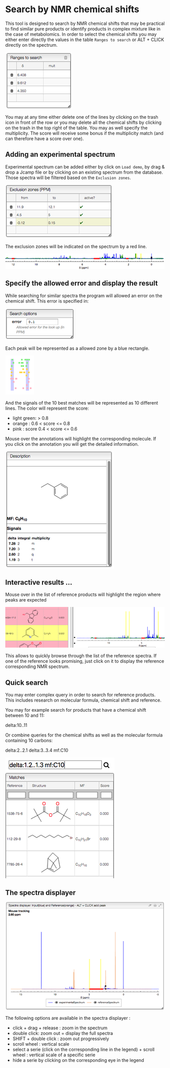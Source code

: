 # Search by NMR chemical shifts

This tool is designed to search by NMR chemical shifts that may be practical to find similar pure products or identify products in complex mixture like in the case of metabolomics. In order to select the chemical shifts you may either enter directly the values in the table `Ranges to search` or ALT + CLICK directly on the spectrum.

<img src="image9.png">

You may at any time either delete one of the lines by clicking on the trash icon in front of the row or you may delete all the chemical shifts by clicking on the trash in the top right of the table. You may as well specify the multiplicity. The score will receive some bonus if the multiplicity match (and can therefore have a score over one).

## Adding an experimental spectrum

Experimental spectrum can be added either by click on `Load demo`, by drag & drop a Jcamp file or by clicking on an existing spectrum from the database. Those spectra will be filtered based on the `Exclusion zones`.

<img src="image3.png">

The exclusion zones will be indicated on the spectrum by a red line.

<img src="image5.png">

## Specify the allowed error and display the result

While searching for similar spectra the program will allowed an error on the chemical shift. This error is specified in:

<img src="image7.png">

Each peak will be represented as a allowed zone by a blue rectangle.

<img src="image8.png">

And the signals of the 10 best matches will be represented as 10 different lines. The color will represent the score:

- light green: > 0.8
- orange : 0.6 < score <= 0.8
- pink : score 0.4 < score <= 0.6

Mouse over the annotations will highlight the corresponding molecule. If you click on the annotation you will get the detailed information.

<img src="image4.png">

## Interactive results ...

Mouse over in the list of reference products will highlight the region where peaks are expected

<img src="image2.png">

This allows to quickly browse through the list of the reference spectra. If one of the reference looks promising, just click on it to display the reference corresponding NMR spectrum.

## Quick search

You may enter complex query in order to search for reference products. This includes research on molecular formula, chemical shift and reference.

You may for example search for products that have a chemical shift between 10 and 11:

delta:10..11

Or combine queries for the chemical shifts as well as the molecular formula containing 10 carbons:

delta:2..2.1 delta:3..3.4 mf:C10

<img src="image6.png">

## The spectra displayer

<img src="image1.png">

The following options are available in the spectra displayer :

- click + drag + release : zoom in the spectrum
- double click: zoom out = display the full spectra
- SHIFT + double click : zoom out progressively
- scroll wheel : vertical scale
- select a serie (click on the corresponding line in the legend) + scroll wheel : vertical scale of a specific serie
- hide a serie by clicking on the corresponding eye in the legend
